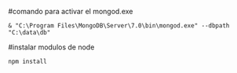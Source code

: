#comando para activar el mongod.exe

```
& "C:\Program Files\MongoDB\Server\7.0\bin\mongod.exe" --dbpath "C:\data\db"
```

#instalar modulos de node 

```
npm install
```
